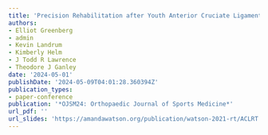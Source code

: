 ```yaml
---
title: 'Precision Rehabilitation after Youth Anterior Cruciate Ligament Reconstruction: Individualized Reinjury Risk Stratification and Modifiable Risk Factor Identification to Guide Late-Phase Rehabilitation'
authors:
- Elliot Greenberg 
- admin 
- Kevin Landrum 
- Kimberly Helm
- J Todd R Lawrence
- Theodore J Ganley
date: '2024-05-01'
publishDate: '2024-05-09T04:01:28.360394Z'
publication_types:
- paper-conference
publication: '*OJSM24: Orthopaedic Journal of Sports Medicine*'
url_pdf: '' 
url_slides: 'https://amandawatson.org/publication/watson-2021-rt/ACLRT.pdf'
---
```

